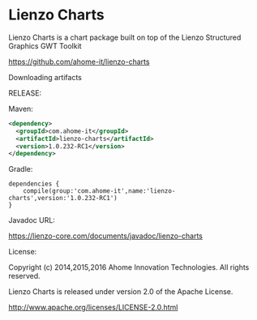 Lienzo Charts
======

Lienzo Charts is a chart package built on top of the Lienzo Structured Graphics GWT Toolkit

https://github.com/ahome-it/lienzo-charts

Downloading artifacts

RELEASE:

Maven:
```xml
<dependency>
  <groupId>com.ahome-it</groupId>
  <artifactId>lienzo-charts</artifactId>
  <version>1.0.232-RC1</version>
</dependency>
```
Gradle:
```
dependencies {
    compile(group:'com.ahome-it',name:'lienzo-charts',version:'1.0.232-RC1')
}
```
Javadoc URL:

https://lienzo-core.com/documents/javadoc/lienzo-charts

License:

Copyright (c) 2014,2015,2016 Ahome Innovation Technologies. All rights reserved.

Lienzo Charts is released under version 2.0 of the Apache License.

http://www.apache.org/licenses/LICENSE-2.0.html
